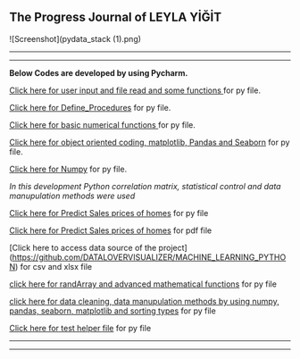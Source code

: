 ## The Progress Journal of LEYLA YİĞİT

![Screenshot](pydata_stack (1).png)

***
***

**Below Codes are developed by using Pycharm.**

[Click here for user input and file read and some functions ](https://github.com/DATALOVERVISUALIZER/MACHINE_LEARNING_PYTHON/blob/master/CODES/Complex_Functions.py) for py file.


[Click here for Define_Procedures](https://github.com/DATALOVERVISUALIZER/MACHINE_LEARNING_PYTHON/blob/master/CODES/Define_Procedures.py) for py file.


[Click here for basic numerical functions ](https://github.com/DATALOVERVISUALIZER/MACHINE_LEARNING_PYTHON/blob/master/CODES/Find_Max_Number.py) for py file.


[Click here for object oriented coding, matplotlib, Pandas and Seaborn](https://github.com/DATALOVERVISUALIZER/MACHINE_LEARNING_PYTHON/blob/master/CODES/Matplotlib_Pandas.py) for py file.


[Click here for Numpy](https://github.com/DATALOVERVISUALIZER/MACHINE_LEARNING_PYTHON/blob/master/CODES/Numpy.py) for py file.


*In this development Python correlation matrix, statistical control and data manupulation methods were used*

[Click here for Predict Sales prices of homes](https://github.com/DATALOVERVISUALIZER/MACHINE_LEARNING_PYTHON/blob/master/CODES/Predict_Sales_Pricesof_Houses.py) for py file

[Click here for Predict Sales prices of homes](https://github.com/DATALOVERVISUALIZER/MACHINE_LEARNING_PYTHON/blob/master/predict%20sales%20prices%20of%20houses.pdf) for pdf file 

[Click here to access data source of the project] (https://github.com/DATALOVERVISUALIZER/MACHINE_LEARNING_PYTHON) for csv and xlsx file


[click here for randArray and advanced mathematical functions](https://github.com/DATALOVERVISUALIZER/MACHINE_LEARNING_PYTHON/blob/master/CODES/RandArray.py) for py file


[click here for data cleaning, data manupulation methods by using numpy, pandas, seaborn, matplotlib and sorting types](https://github.com/DATALOVERVISUALIZER/MACHINE_LEARNING_PYTHON/blob/master/CODES/Scipy_BubbleSort.py) for py file 

[Click here for test helper file](https://github.com/DATALOVERVISUALIZER/MACHINE_LEARNING_PYTHON/blob/master/CODES/test_helper.py) for py file

***
***
